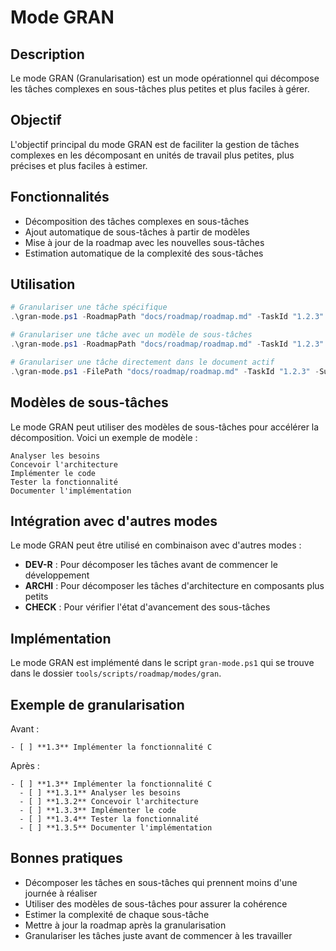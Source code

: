 # Mode GRAN

## Description
Le mode GRAN (Granularisation) est un mode opérationnel qui décompose les tâches complexes en sous-tâches plus petites et plus faciles à gérer.

## Objectif
L'objectif principal du mode GRAN est de faciliter la gestion de tâches complexes en les décomposant en unités de travail plus petites, plus précises et plus faciles à estimer.

## Fonctionnalités
- Décomposition des tâches complexes en sous-tâches
- Ajout automatique de sous-tâches à partir de modèles
- Mise à jour de la roadmap avec les nouvelles sous-tâches
- Estimation automatique de la complexité des sous-tâches

## Utilisation

```powershell
# Granulariser une tâche spécifique
.\gran-mode.ps1 -RoadmapPath "docs/roadmap/roadmap.md" -TaskId "1.2.3"

# Granulariser une tâche avec un modèle de sous-tâches
.\gran-mode.ps1 -RoadmapPath "docs/roadmap/roadmap.md" -TaskId "1.2.3" -SubTasksFile "templates/subtasks.txt"

# Granulariser une tâche directement dans le document actif
.\gran-mode.ps1 -FilePath "docs/roadmap/roadmap.md" -TaskId "1.2.3" -SubTasksFile "templates/subtasks.txt"
```

## Modèles de sous-tâches
Le mode GRAN peut utiliser des modèles de sous-tâches pour accélérer la décomposition. Voici un exemple de modèle :

```
Analyser les besoins
Concevoir l'architecture
Implémenter le code
Tester la fonctionnalité
Documenter l'implémentation
```

## Intégration avec d'autres modes
Le mode GRAN peut être utilisé en combinaison avec d'autres modes :
- **DEV-R** : Pour décomposer les tâches avant de commencer le développement
- **ARCHI** : Pour décomposer les tâches d'architecture en composants plus petits
- **CHECK** : Pour vérifier l'état d'avancement des sous-tâches

## Implémentation
Le mode GRAN est implémenté dans le script `gran-mode.ps1` qui se trouve dans le dossier `tools/scripts/roadmap/modes/gran`.

## Exemple de granularisation
Avant :
```
- [ ] **1.3** Implémenter la fonctionnalité C
```

Après :
```
- [ ] **1.3** Implémenter la fonctionnalité C
  - [ ] **1.3.1** Analyser les besoins
  - [ ] **1.3.2** Concevoir l'architecture
  - [ ] **1.3.3** Implémenter le code
  - [ ] **1.3.4** Tester la fonctionnalité
  - [ ] **1.3.5** Documenter l'implémentation
```

## Bonnes pratiques
- Décomposer les tâches en sous-tâches qui prennent moins d'une journée à réaliser
- Utiliser des modèles de sous-tâches pour assurer la cohérence
- Estimer la complexité de chaque sous-tâche
- Mettre à jour la roadmap après la granularisation
- Granulariser les tâches juste avant de commencer à les travailler
